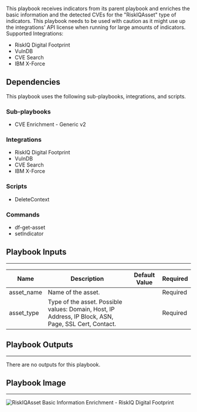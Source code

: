 This playbook receives indicators from its parent playbook and enriches the basic information and the detected CVEs for the "RiskIQAsset" type of indicators. This playbook needs to be used with caution as it might use up the integrations' API license when running for large amounts of indicators.
Supported Integrations:
- RiskIQ Digital Footprint
- VulnDB
- CVE Search
- IBM X-Force

## Dependencies
This playbook uses the following sub-playbooks, integrations, and scripts.

### Sub-playbooks
* CVE Enrichment - Generic v2

### Integrations
* RiskIQ Digital Footprint
* VulnDB
* CVE Search
* IBM X-Force

### Scripts
* DeleteContext

### Commands
* df-get-asset
* setIndicator

## Playbook Inputs
---

| **Name** | **Description** | **Default Value** | **Required** |
| --- | --- | --- | --- |
| asset_name | Name of the asset. |  | Required |
| asset_type | Type of the asset. Possible values: Domain, Host, IP Address, IP Block, ASN, Page, SSL Cert, Contact. |  | Required |

## Playbook Outputs
---
There are no outputs for this playbook.

## Playbook Image
---
![RiskIQAsset Basic Information Enrichment - RiskIQ Digital Footprint](../../doc_files/RiskIQAsset_Basic_Information_Enrichment_-_RiskIQ_Digital_Footprint.png/n)